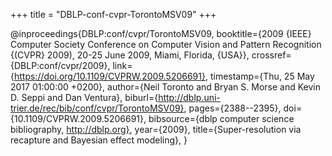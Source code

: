 +++
title = "DBLP-conf-cvpr-TorontoMSV09"
+++

@inproceedings{DBLP:conf/cvpr/TorontoMSV09,
   booktitle={2009 {IEEE} Computer Society Conference on Computer Vision and Pattern
Recognition {(CVPR} 2009), 20-25 June 2009, Miami, Florida, {USA}},
   crossref={DBLP:conf/cvpr/2009},
   link={https://doi.org/10.1109/CVPRW.2009.5206691},
   timestamp={Thu, 25 May 2017 01:00:00 +0200},
   author={Neil Toronto and
Bryan S. Morse and
Kevin D. Seppi and
Dan Ventura},
   biburl={http://dblp.uni-trier.de/rec/bib/conf/cvpr/TorontoMSV09},
   pages={2388--2395},
   doi={10.1109/CVPRW.2009.5206691},
   bibsource={dblp computer science bibliography, http://dblp.org},
   year={2009},
   title={Super-resolution via recapture and Bayesian effect modeling},
}
